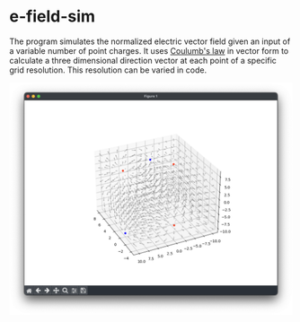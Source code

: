# e-field-sim
The program simulates the normalized electric vector field given an input of a variable number of point charges. It uses [Coulumb's law](https://en.wikipedia.org/wiki/Coulomb%27s_law) in vector form to calculate a three dimensional direction vector at each point of a specific grid resolution. This resolution can be varied in code.

![Alt Text](https://github.com/Flederossi/e-field-sim/blob/main/screen.png)
